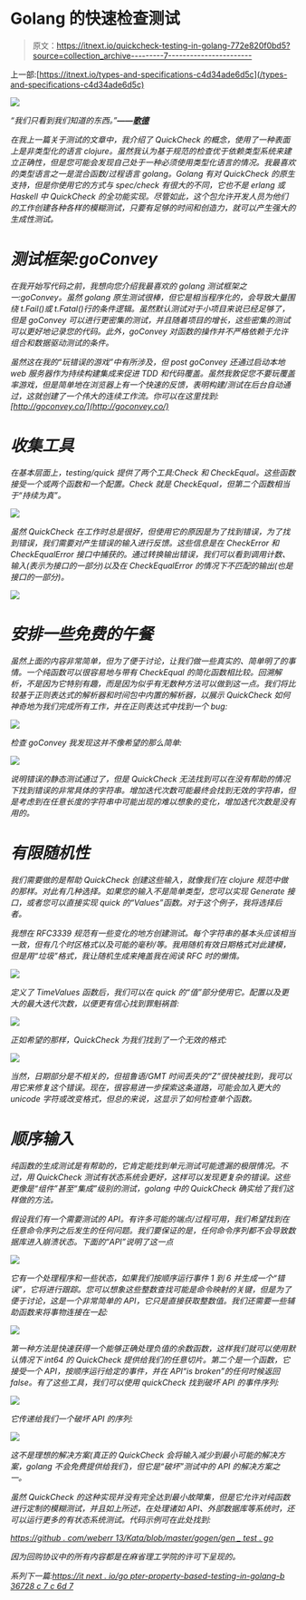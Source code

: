 # Golang 的快速检查测试

> 原文：<https://itnext.io/quickcheck-testing-in-golang-772e820f0bd5?source=collection_archive---------7----------------------->

上一部:[https://itnext.io/types-and-specifications-c4d34ade6d5c](/types-and-specifications-c4d34ade6d5c)

![](img/444c64a5294db5223352c0c9549f992a.png)

*“我们只看到我们知道的东西。”****——****[**歌德**](https://en.wikipedia.org/wiki/Johann_Wolfgang_von_Goethe)*

*在我上一篇关于测试的文章中，我介绍了 QuickCheck 的概念，使用了一种表面上是非类型化的语言 clojure。虽然我认为基于规范的检查优于依赖类型系统来建立正确性，但是您可能会发现自己处于一种必须使用类型化语言的情况。我最喜欢的类型语言之一是混合函数/过程语言 golang。Golang 有对 QuickCheck 的原生支持，但是你使用它的方式与 spec/check 有很大的不同，它也不是 erlang 或 Haskell 中 QuickCheck 的全功能实现。尽管如此，这个包允许开发人员为他们的工作创建各种各样的模糊测试，只要有足够的时间和创造力，就可以产生强大的生成性测试。*

# *测试框架:goConvey*

*在我开始写代码之前，我想向您介绍我最喜欢的 golang 测试框架之一:goConvey。虽然 golang 原生测试很棒，但它是相当程序化的，会导致大量围绕 t.Fail()或 t.Fatal()行的条件逻辑。虽然默认测试对于小项目来说已经足够了，但是 goConvey 可以进行更密集的测试，并且随着项目的增长，这些密集的测试可以更好地记录您的代码。此外，goConvey 对函数的操作并不严格依赖于允许组合和数据驱动测试的条件。*

*虽然这在我的“玩错误的游戏”中有所涉及，但 post goConvey 还通过启动本地 web 服务器作为持续构建集成来促进 TDD 和代码覆盖。虽然我敦促您不要玩覆盖率游戏，但是简单地在浏览器上有一个快速的反馈，表明构建/测试在后台自动通过，这就创建了一个伟大的连续工作流。你可以在这里找到:[http://goconvey.co/](http://goconvey.co/)*

# *收集工具*

*在基本层面上，testing/quick 提供了两个工具:Check 和 CheckEqual。这些函数接受一个或两个函数和一个配置。Check 就是 CheckEqual，但第二个函数相当于“持续为真”。*

*![](img/3302715680a7ca0c686c53d86200dc42.png)*

*虽然 QuickCheck 在工作时总是很好，但使用它的原因是为了找到错误，为了找到错误，我们需要对产生错误的输入进行反馈。这些信息是在 CheckError 和 CheckEqualError 接口中捕获的。通过转换输出错误，我们可以看到调用计数、输入(表示为接口的一部分)以及在 CheckEqualError 的情况下不匹配的输出(也是接口的一部分)。*

*![](img/5890b30c76c843bedb343a7b6deedd90.png)*

# *安排一些免费的午餐*

*虽然上面的内容非常简单，但为了便于讨论，让我们做一些真实的、简单明了的事情。一个纯函数可以很容易地与带有 CheckEqual 的简化函数相比较。回溯解析，不是因为它特别有趣，而是因为似乎有无数种方法可以做到这一点。我们将比较基于正则表达式的解析器和时间包中内置的解析器，以展示 QuickCheck 如何神奇地为我们完成所有工作，并在正则表达式中找到一个 bug:*

*![](img/611d91e341437a40b10b1eb18cafc035.png)*

*检查 goConvey 我发现这并不像希望的那么简单:*

*![](img/78eb0c24edff4880a096ecff276c250b.png)*

*说明错误的静态测试通过了，但是 QuickCheck 无法找到可以在没有帮助的情况下找到错误的非常具体的字符串。增加迭代次数可能最终会找到无效的字符串，但是考虑到在任意长度的字符串中可能出现的难以想象的变化，增加迭代次数是没有用的。*

# *有限随机性*

*我们需要做的是帮助 QuickCheck 创建这些输入，就像我们在 clojure 规范中做的那样。对此有几种选择。如果您的输入不是简单类型，您可以实现 Generate 接口，或者您可以直接实现 quick 的“Values”函数。对于这个例子，我将选择后者。*

*我想在 RFC3339 规范有一些变化的地方创建测试。每个字符串的基本头应该相当一致，但有几个时区格式以及可能的毫秒/等。我用随机有效日期格式对此建模，但是用“垃圾”格式，我让随机生成来掩盖我在阅读 RFC 时的懒惰。*

*![](img/9ac1c8c559612787ec80205420568583.png)*

*定义了 TimeValues 函数后，我们可以在 quick 的“值”部分使用它。配置以及更大的最大迭代次数，以便更有信心找到罪魁祸首:*

*![](img/f15e25be3ad2273ac952f57ceef711f0.png)*

*正如希望的那样，QuickCheck 为我们找到了一个无效的格式:*

*![](img/4ecc31bb9818ed3664728f4e97986240.png)*

*当然，日期部分是不相关的，但祖鲁语/GMT 时间丢失的“Z”很快被找到，我可以用它来修复这个错误。现在，很容易进一步探索这条道路，可能会加入更大的 unicode 字符或改变格式，但总的来说，这显示了如何检查单个函数。*

# *顺序输入*

*纯函数的生成测试是有帮助的，它肯定能找到单元测试可能遗漏的极限情况。不过，用 QuickCheck 测试有状态系统会更好，这样可以发现更复杂的错误。这些更像是“组件”甚至“集成”级别的测试，golang 中的 QuickCheck 确实给了我们这样做的方法。*

*假设我们有一个需要测试的 API。有许多可能的端点/过程可用，我们希望找到在任意命令序列之后发生的任何问题。我们要保证的是，任何命令序列都不会导致数据库进入崩溃状态。下面的“API”说明了这一点*

*![](img/ed5462f737f0e9e23992f727fdcecd00.png)*

*它有一个处理程序和一些状态，如果我们按顺序运行事件 1 到 6 并生成一个“错误”，它将进行跟踪。您可以想象这些整数查找可能是命令映射的关键，但是为了便于讨论，这是一个非常简单的 API，它只是直接获取整数值。我们还需要一些辅助函数来将事物连接在一起:*

*![](img/bfa3465990873b924e2bcd3b4b1bdfb0.png)*

*第一种方法是快速获得一个能够正确处理负值的余数函数，这样我们就可以使用默认情况下 int64 的 QuickCheck 提供给我们的任意切片。第二个是一个函数，它接受一个 API，按顺序运行给定的事件，并在 API“is broken”的任何时候返回 false。有了这些工具，我们可以使用 quickCheck 找到破坏 API 的事件序列:*

*![](img/df3ee81b2fc9d815ba5034b97bad716f.png)*

*它传递给我们一个破坏 API 的序列:*

*![](img/eebd7095d1445e618774b62833e5f050.png)*

*这不是理想的解决方案(真正的 QuickCheck 会将输入减少到最小可能的解决方案，golang 不会免费提供给我们)，但它是“破坏”测试中的 API 的解决方案之一。*

*虽然 QuickCheck 的这种实现并没有完全达到最小故障集，但是它允许对纯函数进行定制的模糊测试，并且如上所述，在处理诸如 API、外部数据库等系统时，还可以运行更多的有状态系统测试。代码示例可在此处找到:*

*[https://github . com/weberr 13/Kata/blob/master/gogen/gen _ test . go](https://github.com/weberr13/Kata/blob/master/gogen/gen_test.go)*

*因为回购协议中的所有内容都是在麻省理工学院的许可下呈现的。*

*系列下一篇:[https://it next . io/go pter-property-based-testing-in-golang-b 36728 c 7 c 6d 7](/gopter-property-based-testing-in-golang-b36728c7c6d7)*